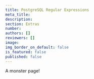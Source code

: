 ```yaml
---
title: PostgreSQL Regular Expressions
meta_title:
description:
section: Extras
number:
authors: []
reviewers: []
image:
img_border_on_default: false
is_featured: false
published: false
---
```

A monster page!
